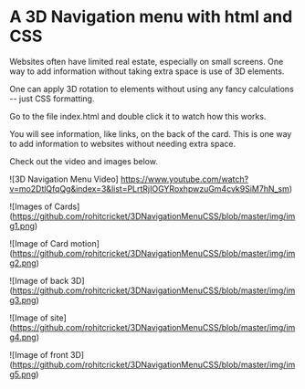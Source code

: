 # A 3D Navigation menu with html and CSS

Websites often have limited real estate, especially on small screens. One way to add information without taking extra space is use of 3D elements. 

One can apply 3D rotation to elements without using any fancy calculations -- just CSS formatting.

Go to the file index.html and double click it to watch how this works.

You will see information, like links, on the back of the card. This is one way to add information to websites without needing extra space.

Check out the video and images below.

![3D Navigation Menu Video]
https://www.youtube.com/watch?v=mo2DtlQfqQg&index=3&list=PLrtRjIOGYRoxhpwzuGm4cvk9SiM7hN_sm)

![Images of Cards]
(https://github.com/rohitcricket/3DNavigationMenuCSS/blob/master/img/img1.png)

![Image of Card motion]
(https://github.com/rohitcricket/3DNavigationMenuCSS/blob/master/img/img2.png)

![Image of back 3D]
(https://github.com/rohitcricket/3DNavigationMenuCSS/blob/master/img/img3.png)

![Image of site]
(https://github.com/rohitcricket/3DNavigationMenuCSS/blob/master/img/img4.png)

![Image of front 3D]
(https://github.com/rohitcricket/3DNavigationMenuCSS/blob/master/img/img5.png)


